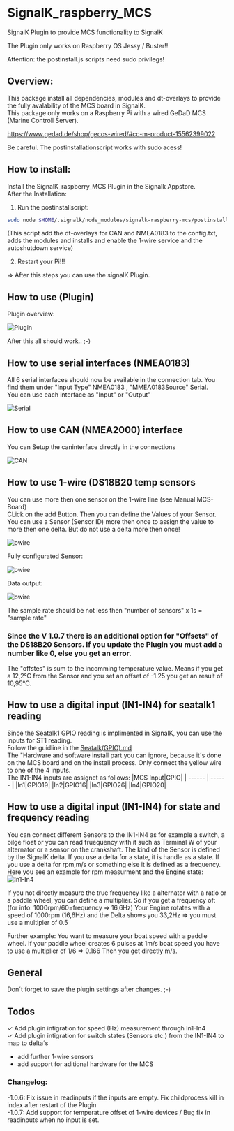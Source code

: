 # SignalK_raspberry_MCS
SignalK Plugin to provide MCS functionality to SignalK  

The Plugin only works on Raspberry OS Jessy / Buster!!  

Attention: the postinstall.js scripts need sudo privilegs!

## Overview:  
This package install all dependencies, modules and dt-overlays to provide the fully avalability of the MCS board in SignalK.  
This package only works on a Raspberry Pi with a wired GeDaD MCS (Marine Controll Server).   

https://www.gedad.de/shop/gecos-wired/#cc-m-product-15562399022  

Be careful. The postinstallationscript works with sudo acess! 

## How to install:
Install the SignalK_raspberry_MCS Plugin in the Signalk Appstore.  
After the Installation:
1. Run the postinstallscript:  
```sh
sudo node $HOME/.signalk/node_modules/signalk-raspberry-mcs/postinstall.js
```  
(This script add the dt-overlays for CAN and NMEA0183 to the config.txt, adds the modules and installs and enable the 1-wire service and the autoshutdown service)  

2. Restart your Pi!!!

=> After this steps you can use the signalK Plugin.

## How to use (Plugin)
Plugin overview:  

![Plugin](/data/Picture_MCS_Plugin.png)

After this all should work.. ;-)  

## How to use serial interfaces (NMEA0183)
All 6 serial interfaces should now be available in the connection tab. You find them under "Input Type" NMEA0183 , "MMEA0183Source" Serial.  
You can use each interface as "Input" or "Output"  

![Serial](/data/Picture_MCS_Serial.png)  

## How to use CAN (NMEA2000) interface  

You can Setup the caninterface directly in the connections  

![CAN](/data/Picture_MCS_CAN.png)

## How to use 1-wire (DS18B20 temp sensors

You can use more then one sensor on the 1-wire line (see Manual MCS-Board)  
CLick on the add Button. Then you can define the Values of your Sensor. You can use a Sensor (Sensor ID) more then once to assign the value to more then one delta. But do not use a delta more then once!

![owire](/data/Picture_MCS_owire.png)

Fully configurated Sensor:

![owire](/data/Picture_MCS_owire1.png)

Data output:

![owire](/data/Picture_MCS_owire2.png)

The sample rate should be not less then "number of sensors" x 1s = "sample rate"  

### Since the V 1.0.7 there is an additional option for "Offsets" of the DS18B20 Sensors. If you update the Plugin you must add a number like 0, else you get an error.  
The "offstes" is sum to the incomming temperature value. Means if you get a 12,2°C from the Sensor and you set an offset of -1.25 you get an result of 10,95°C.  



## How to use a digital input (IN1-IN4) for seatalk1 reading

Since the Seatalk1 GPIO reading is implimented in SignalK, you can use the inputs for ST1 reading.  
Follow the guidline in the [Seatalk(GPIO).md](https://github.com/SignalK/signalk-server/blob/master/Seatalk(GPIO).md)  
The "Hardware and software install part you can ignore, because it´s done on the MCS board and on the install process. Only connect the yellow wire to one of the 4 inputs.  
The IN1-IN4 inputs are assignet as follows:
|MCS Input|GPIO|
| ------ | ------ |
|In1|GPIO19|
|In2|GPIO16|
|In3|GPIO26|
|In4|GPIO20|

## How to use a digital input (IN1-IN4) for state and frequency reading  
You can connect different Sensors to the IN1-IN4 as for example a switch, a bilge float or you can read fruequency with it such as Terminal W of your alternator or a sensor on the crankshaft. The kind of the Sensor is defined by the SignalK delta. If you use a delta for a state, it is handle as a state. If you use a delta for rpm,m/s or something else it is defined as a frequency.  
Here you see an example for rpm measurment and the Engine state:  
![In1-In4](/data/Picture_MCS_IN1_IN4.png)

If you not directly measure the true frequency like a alternator with a ratio or a paddle wheel, you can define a multiplier. So if you get a frequency of:  
(for info: 1000rpm/60=frequency => 16,6Hz) 
Your Engine rotates with a speed of 1000rpm (16,6Hz) and the Delta shows you 33,2Hz => you must use a multipier of 0.5

Further example:
You want to measure your boat speed with a paddle wheel. If your paddle wheel creates 6 pulses at 1m/s boat speed you have to use a multiplier of 1/6 => 0.166 Then you get directly m/s.


## General 
Don´t forget to save the plugin settings after changes. ;-)

## Todos
✓  Add plugin intigration for speed (Hz) measurement through In1-In4  
✓  Add plugin intigration for switch states (Sensors etc.) from the IN1-IN4 to map to delta´s  
- add further 1-wire sensors  
- add support for aditional hardware for the MCS  


### Changelog:

-1.0.6: Fix issue in readinputs if the inputs are empty. Fix childprocess kill in index after restart of the Plugin  
-1.0.7: Add support for temperature offset of 1-wire devices / Bug fix in readinputs when no input is set.
